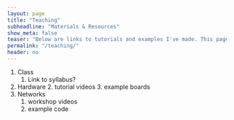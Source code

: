 ```yaml
---
layout: page
title: "Teaching"
subheadline: "Materials & Resources"
show_meta: false
teaser: "Below are links to tutorials and examples I've made. This page will become more fleshed out before and during my class this coming Fall."
permalink: "/teaching/"
header: no
---
```


1. Class
    1. Link to syllabus?
2. Hardware
    2. tutorial videos
    3. example boards
3. Networks
    1. workshop videos
    2. example code